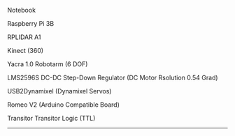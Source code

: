 Notebook

Raspberry Pi 3B

RPLIDAR A1

Kinect (360)

Yacra 1.0 Robotarm (6 DOF)

LMS2596S DC-DC Step-Down Regulator
(DC Motor Rsolution 0.54 Grad)

USB2Dynamixel (Dynamixel Servos)

Romeo V2 (Arduino Compatible Board)

Transitor Transitor Logic (TTL)

---






